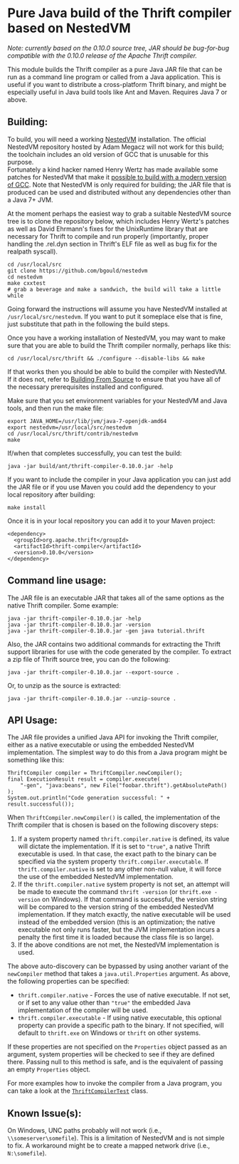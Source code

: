 Pure Java build of the Thrift compiler based on NestedVM
========================================================

*Note: currently based on the 0.10.0 source tree, JAR should be bug-for-bug
compatible with the 0.10.0 release of the Apache Thrift compiler.*

This module builds the Thrift compiler as a pure Java JAR file that can be run
as a command line program or called from a Java application.  This is useful if
you want to distribute a cross-platform Thrift binary, and might be especially
useful in Java build tools like Ant and Maven.  Requires Java 7 or above.

Building:
---------

To build, you will need a working [NestedVM][1] installation.  The official 
NestedVM repository hosted by Adam Megacz will not work for this build; the 
toolchain includes an old version of GCC that is unusable for this purpose.  
Fortunately a kind hacker named Henry Wertz has made available some patches for
NestedVM that make it [possible to build with a modern version of GCC][2]. Note
that NestedVM is only required for building; the JAR file that is produced can
be used and distributed without any dependencies other than a Java 7+ JVM.

At the moment perhaps the easiest way to grab a suitable NestedVM source tree
is to clone the repository below, which includes Henry Wertz's patches as well
as David Ehrmann's fixes for the UnixRuntime library that are necessary for 
Thrift to compile and run properly (importantly, proper handling the .rel.dyn 
section in Thrift's ELF file as well as bug fix for the realpath syscall).

    cd /usr/local/src
    git clone https://github.com/bgould/nestedvm
    cd nestedvm
    make cxxtest
    # grab a beverage and make a sandwich, the build will take a little while

Going forward the instructions will assume you have NestedVM installed at
`/usr/local/src/nestedvm`.  If you want to put it someplace else that is fine,
just substitute that path in the following the build steps.

Once you have a working installation of NestedVM, you may want to make sure
that you are able to build the Thrift compiler normally, perhaps like this:

    cd /usr/local/src/thrift && ./configure --disable-libs && make

If that works then you should be able to build the compiler with NestedVM.  If
it does not, refer to [Building From Source][3] to ensure that you have all of
the necessary prerequisites installed and configured.

Make sure that you set environment variables for your NestedVM and Java tools,
and then run the make file:

    export JAVA_HOME=/usr/lib/jvm/java-7-openjdk-amd64
    export nestedvm=/usr/local/src/nestedvm
    cd /usr/local/src/thrift/contrib/nestedvm
    make

If/when that completes successfully, you can test the build:

    java -jar build/ant/thrift-compiler-0.10.0.jar -help

If you want to include the compiler in your Java application you can just add
the JAR file or if you use Maven you could add the dependency to your local
repository after building:

    make install

Once it is in your local repository you can add it to your Maven project:

    <dependency>
      <groupId>org.apache.thrift</groupId>
      <artifactId>thrift-compiler</artifactId>
      <version>0.10.0</version>
    </dependency>

Command line usage:
-------------------

The JAR file is an executable JAR that takes all of the same options as the 
native Thrift compiler.  Some example:

    java -jar thrift-compiler-0.10.0.jar -help
	java -jar thrift-compiler-0.10.0.jar -version
	java -jar thrift-compiler-0.10.0.jar -gen java tutorial.thrift

Also, the JAR contains two additional commands for extracting the Thrift
support libraries for use with the code generated by the compiler.  To extract
a zip file of Thrift source tree, you can do the following:

    java -jar thrift-compiler-0.10.0.jar --export-source .

Or, to unzip as the source is extracted:

    java -jar thrift-compiler-0.10.0.jar --unzip-source .

API Usage:
----------

The JAR file provides a unified Java API for invoking the Thrift compiler,
either as a native executable or using the embedded NestedVM implementation. The
simplest way to do this from a Java program might be something like this:

    ThriftCompiler compiler = ThriftCompiler.newCompiler();
    final ExecutionResult result = compiler.execute(
        "-gen", "java:beans", new File("foobar.thrift").getAbsolutePath()
    );
    System.out.println("Code generation successful: " + result.successful());

When `ThriftCompiler.newCompiler()` is called, the implementation of the Thrift
compiler that is chosen is based on the following discovery steps:

 1. If a system property named `thrift.compiler.native` is defined, its value
    will dictate the implementation.  If it is set to `"true"`, a native Thrift
    executable is used.  In that case, the exact path to the binary can be
    specified via the system property `thrift.compiler.executable`. If
    `thrift.compiler.native` is set to any other non-null value, it will force
    the use of the embedded NestedVM implementation.
 2. If the `thrift.compiler.native` system property is not set, an attempt will
    be made to execute the command `thrift -version` (or  `thrift.exe -version`
    on Windows).  If that command is successful, the version string will be
    compared to the version string of the embedded NestedVM implementation.  If
    they match exactly, the native executable will be used instead of the
    embedded version (this is an optimization; the native executable not only
    runs faster, but the JVM implementation incurs a penalty the first time
    it is loaded because the class file is so large).
 3. If the above conditions are not met, the NestedVM implementation is used.

The above auto-discovery can be bypassed by using another variant of the
`newCompiler` method that takes a `java.util.Properties` argument.  As above,
the following properties can be specified:

  * `thrift.compiler.native` - Forces the use of native executable.  If not set,
    or if set to any value other than `"true"` the embedded Java implementation
    of the compiler will be used.<br/>
  * `thrift.compiler.executable` - If using native executable, this optional 
    property can provide a specific path to the binary.  If not specified, will
    default to `thrift.exe` on Windows or `thrift` on other systems.

If these properties are not specified on the `Properties` object passed as an
argument, system properties will be checked to see if they are defined there.
Passing null to this method is safe, and is the equivalent of passing an empty
`Properties` object.

For more examples how to invoke the compiler from a Java program, you can
take a look at the [`ThriftCompilerTest`][4] class.

Known Issue(s):
---------------

On Windows, UNC paths probably will not work (i.e., `\\someserver\somefile`).
This is a limitation of NestedVM and is not simple to fix.  A workaround might
be to create a mapped network drive (i.e., `N:\somefile`).

[1]: http://nestedvm.ibex.org/
[2]: https://lists.hcoop.net/pipermail/nestedvm/2014-September/000151.html
[3]: http://thrift.apache.org/docs/BuildingFromSource
[4]: src/test/java/org/apache/thrift/compiler/ThriftCompilerTest.java
